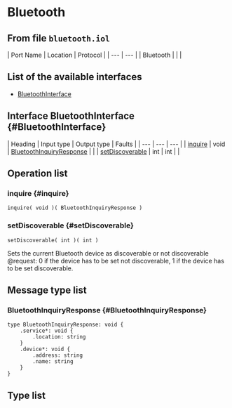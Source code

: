 # Bluetooth

## From file `bluetooth.iol`

| Port Name | Location | Protocol |
| --- | --- |
| Bluetooth |  |  |

## List of the available interfaces

* [BluetoothInterface](bluetooth.md#BluetoothInterface)

## Interface BluetoothInterface {#BluetoothInterface}

| Heading | Input type | Output type | Faults |
| --- | --- | --- |
| [inquire](bluetooth.md#inquire) | void  | [BluetoothInquiryResponse](bluetooth.md#BluetoothInquiryResponse)  |  |
| [setDiscoverable](bluetooth.md#setDiscoverable) | int  | int  |  |

## Operation list

### inquire {#inquire}

```text
inquire( void )( BluetoothInquiryResponse )
```

### setDiscoverable {#setDiscoverable}

```text
setDiscoverable( int )( int )
```

Sets the current Bluetooth device as discoverable or not discoverable  
 @request: 0 if the device has to be set not discoverable, 1 if the device has to be set discoverable.

## Message type list

### BluetoothInquiryResponse {#BluetoothInquiryResponse}

```text
type BluetoothInquiryResponse: void { 
    .service*: void { 
        .location: string
    }
    .device*: void { 
        .address: string
        .name: string
    }
}
```

## Type list

